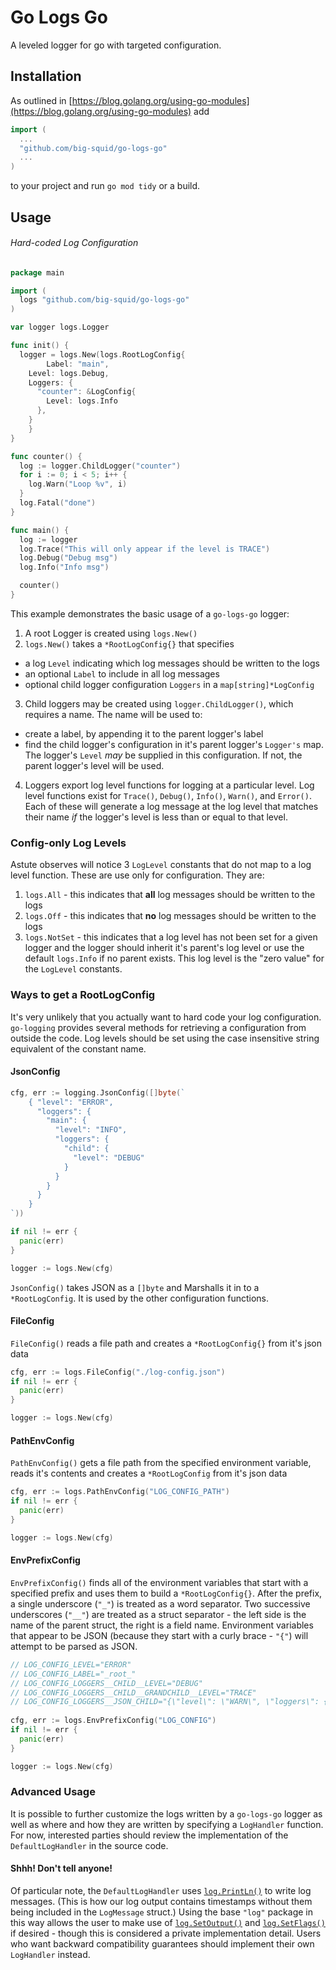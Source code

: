 # Go Logs Go

A leveled logger for go with targeted configuration.

## Installation

As outlined in [https://blog.golang.org/using-go-modules](https://blog.golang.org/using-go-modules) add

```go
import (
  ...
  "github.com/big-squid/go-logs-go"
  ...
)
```
to your project and run `go mod tidy` or a build.

## Usage

###### Hard-coded Log Configuration

```go
package main

import (
  logs "github.com/big-squid/go-logs-go"
)

var logger logs.Logger

func init() {
  logger = logs.New(logs.RootLogConfig{
		Label: "main",
    Level: logs.Debug,
    Loggers: {
      "counter": &LogConfig{
        Level: logs.Info
      },
    }
	}
}

func counter() {
  log := logger.ChildLogger("counter")
  for i := 0; i < 5; i++ {
    log.Warn("Loop %v", i)
  }
  log.Fatal("done")
}

func main() {
  log := logger
  log.Trace("This will only appear if the level is TRACE")
  log.Debug("Debug msg")
  log.Info("Info msg")

  counter()
}
```

This example demonstrates the basic usage of a `go-logs-go` logger:

1. A root Logger is created using `logs.New()`
2. `logs.New()` takes a `*RootLogConfig{}` that specifies
  + a log `Level` indicating which log messages should be written to the logs
  + an optional `Label` to include in all log messages
  + optional child logger configuration `Loggers` in a `map[string]*LogConfig`
3. Child loggers may be created using `logger.ChildLogger()`, which requires a name. The name will be used to:
  + create a label, by appending it to the parent logger's label
  + find the child logger's configuration in it's parent logger's `Logger's` map. The logger's `Level` _may_ be supplied in this configuration. If not, the parent logger's level will be used.
4. Loggers export log level functions for logging at a particular level. Log level functions exist for `Trace()`, `Debug()`, `Info()`, `Warn()`, and `Error()`. Each of these will generate a log message at the log level that matches their name _if_ the logger's level is less than or equal to that level.

### Config-only Log Levels

Astute observes will notice 3 `LogLevel` constants that do not map to a log level function. These are use only for configuration. They are:

1. `logs.All` - this indicates that **all** log messages should be written to the logs
2. `logs.Off` - this indicates that **no** log messages should be written to the logs
3. `logs.NotSet` - this indicates that a log level has not been set for a given logger and the logger should inherit it's parent's log level or use the default `logs.Info` if no parent exists. This log level is the "zero value" for the `LogLevel` constants.

### Ways to get a RootLogConfig

It's very unlikely that you actually want to hard code your log configuration. `go-logging` provides several methods for retrieving a configuration from outside the code. Log levels should be set using the case insensitive string equivalent of the constant name.

#### JsonConfig

```go
cfg, err := logging.JsonConfig([]byte(`
	{ "level": "ERROR",
      "loggers": {
        "main": {
          "level": "INFO",
          "loggers": {
            "child": {
              "level": "DEBUG"
            }
          }
        }
      }
    }
`))

if nil != err {
  panic(err)
}

logger := logs.New(cfg)
```

`JsonConfig()` takes JSON as a `[]byte` and Marshalls it in to a `*RootLogConfig`. It is used by the other configuration functions.

#### FileConfig

`FileConfig()` reads a file path and creates a `*RootLogConfig{}` from it's json data

```go
cfg, err := logs.FileConfig("./log-config.json")
if nil != err {
  panic(err)
}

logger := logs.New(cfg)
```

#### PathEnvConfig
`PathEnvConfig()` gets a file path from the specified environment variable, reads it's contents and creates a `*RootLogConfig` from it's json data

```go
cfg, err := logs.PathEnvConfig("LOG_CONFIG_PATH")
if nil != err {
  panic(err)
}

logger := logs.New(cfg)
```

#### EnvPrefixConfig
`EnvPrefixConfig()` finds all of the environment variables that start with a specified prefix and uses them to build a `*RootLogConfig{}`. After the prefix, a single underscore (`"_"`) is treated as a word separator. Two successive underscores (`"__"`) are treated as a struct separator - the left side is the name of the parent struct, the right is a field name. Environment variables that appear to be JSON (because they start with a curly brace - `"{"`) will attempt to be parsed as JSON.

```go
// LOG_CONFIG_LEVEL="ERROR"
// LOG_CONFIG_LABEL="_root_"
// LOG_CONFIG_LOGGERS__CHILD__LEVEL="DEBUG"
// LOG_CONFIG_LOGGERS__CHILD__GRANDCHILD__LEVEL="TRACE"
// LOG_CONFIG_LOGGERS__JSON_CHILD="{\"level\": \"WARN\", \"loggers\": {\"grandchild\": {\"level\": \"ERROR\"}}}"
  
cfg, err := logs.EnvPrefixConfig("LOG_CONFIG")
if nil != err {
  panic(err)
}

logger := logs.New(cfg)
```

### Advanced Usage

It is possible to further customize the logs written by a `go-logs-go` logger as well as where and how they are written by specifying a `LogHandler` function. For now, interested parties should review the implementation of the `DefaultLogHandler` in the source code.

#### Shhh! Don't tell anyone!

Of particular note, the `DefaultLogHandler` uses [`log.PrintLn()`](https://golang.org/pkg/log/#Println) to write log messages. (This is how our log output contains timestamps without them being included in the `LogMessage` struct.) Using the base `"log"` package in this way allows the user to make use of [`log.SetOutput()`](https://golang.org/pkg/log/#SetOutput) and [`log.SetFlags()`](https://golang.org/pkg/log/#SetFlags) if desired - though this is considered a private implementation detail. Users who want backward compatibility guarantees should implement their own `LogHandler` instead.
